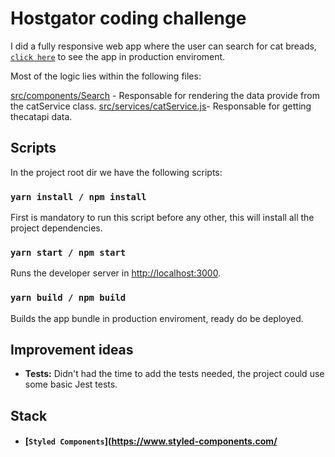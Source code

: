 
# Hostgator coding challenge

I did a fully responsive web app where the user can search for cat breads, [`click here`](https://www.gatsbyjs.org/) to see the app in production enviroment.

Most of the logic lies within the following files:

[src/components/Search](https://github.com/gfsd3v/hostgatos-redux/blob/master/src/components/Search/index.js) - Responsable for rendering the data provide from the catService class.
[src/services/catService.js](https://github.com/gfsd3v/hostgatos-redux/blob/master/src/services/catService.js)- Responsable for getting thecatapi data.

## Scripts

In the project root dir we have the following scripts:

### `yarn install / npm install`

First is mandatory to run this script before any other, this will install all the project dependencies.

### `yarn start / npm start`

Runs the developer server in [http://localhost:3000](http://localhost:3000).

### `yarn build / npm build`

Builds the app bundle in production enviroment, ready do be deployed.

## Improvement ideas

- **Tests:** Didn't had the time to add the tests needed, the project could use some
  basic Jest tests.

## Stack

- #### [`Styled Components`](https://www.styled-components.com/
